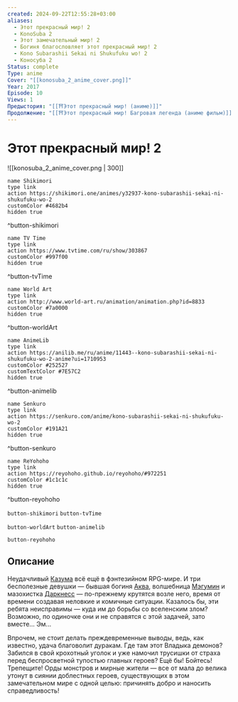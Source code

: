 ```yaml
---
created: 2024-09-22T12:55:28+03:00
aliases:
  - Этот прекрасный мир! 2
  - KonoSuba 2
  - Этот замечательный мир! 2
  - Богиня благословляет этот прекрасный мир! 2
  - Kono Subarashii Sekai ni Shukufuku wo! 2
  - Коносуба 2
Status: complete
Type: anime
Cover: "[[konosuba_2_anime_cover.png]]"
Year: 2017
Episode: 10
Views: 1
Предыстория: "[[⛩️Этот прекрасный мир! (аниме)]]"
Продолжение: "[[⛩️Этот прекрасный мир! Багровая легенда (аниме фильм)]]"
---
```


# Этот прекрасный мир! 2

![[konosuba_2_anime_cover.png | 300]]

```button
name Shikimori
type link
action https://shikimori.one/animes/y32937-kono-subarashii-sekai-ni-shukufuku-wo-2
customColor #4682b4
hidden true
```
^button-shikimori

```button
name TV Time
type link
action https://www.tvtime.com/ru/show/303867
customColor #997f00
hidden true
```
^button-tvTime

```button
name World Art
type link
action http://www.world-art.ru/animation/animation.php?id=8833
customColor #7a0000
hidden true
```
^button-worldArt

```button
name AnimeLib
type link
action https://anilib.me/ru/anime/11443--kono-subarashii-sekai-ni-shukufuku-wo-2-anime?ui=1710953
customColor #252527
customTextColor #7E57C2
hidden true
```
^button-animelib

```button
name Senkuro
type link
action https://senkuro.com/anime/kono-subarashii-sekai-ni-shukufuku-wo-2
customColor #191A21
hidden true
```
^button-senkuro

```button
name ReYohoho
type link
action https://reyohoho.github.io/reyohoho/#972251
customColor #1c1c1c
hidden true
```
^button-reyohoho



`button-shikimori` `button-tvTime`

`button-worldArt` `button-animelib`

`button-reyohoho`

## Описание

Неудачливый [Казума](https://shikimori.one/characters/117221-kazuma-satou) всё ещё в фэнтезийном RPG-мире. И три бесполезные девушки — бывшая богиня [Аква](https://shikimori.one/characters/117223-aqua), волшебница [Мэгумин](https://shikimori.one/characters/117225-megumin) и мазохистка [Даркнесс](https://shikimori.one/characters/117285-lalatina-ford-dustiness) — по-прежнему крутятся возле него, время от времени создавая неловкие и комичные ситуации. Казалось бы, эти ребята неисправимы — куда им до борьбы со вселенским злом? Возможно, по одиночке они и не справятся с этой задачей, зато вместе... Эм...

Впрочем, не стоит делать преждевременные выводы, ведь, как известно, удача благоволит дуракам. Где там этот Владыка демонов? Забился в свой крохотный уголок и уже намочил трусишки от страха перед беспросветной тупостью главных героев? Ещё бы! Бойтесь! Трепещите! Орды монстров и мирные жители — все от мала до велика утонут в сиянии доблестных героев, существующих в этом замечательном мире с одной целью: причинять добро и наносить справедливость!
